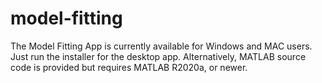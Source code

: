 # model-fitting
The Model Fitting App is currently available for Windows and MAC users. Just run the installer for the desktop app.
Alternatively, MATLAB source code is provided but requires MATLAB R2020a, or newer.
